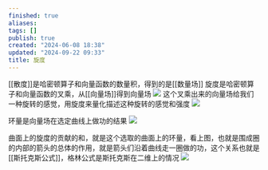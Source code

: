 ```yaml
---
finished: true
aliases: 
tags: []
publish: true
created: "2024-06-08 18:38"
updated: "2024-09-22 09:33"
title: 旋度
---
```

[[散度]]是哈密顿算子和向量函数的数量积，得到的是[[数量场]]
旋度是哈密顿算子和向量函数的叉乘，从[[向量场]]得到向量场
![](https://img.hwenyi.tech/202406091222346.webp)
这个叉乘出来的向量场给我们一种旋转的感觉，用旋度来量化描述这种旋转的感觉和强度 
![](https://img.hwenyi.tech/202406091223048.webp)

环量是向量场在选定曲线上做功的结果
![](https://img.hwenyi.tech/202406091227585.webp)

曲面上的旋度的贡献的和，就是这个选取的曲面上的环量，看上图，也就是围成圈的内部的箭头的总体的作用，就是箭头们沿着曲线走一圈做的功，这个关系也就是[[斯托克斯公式]]，格林公式是斯托克斯在二维上的情况
![](https://img.hwenyi.tech/202406091229619.webp)
